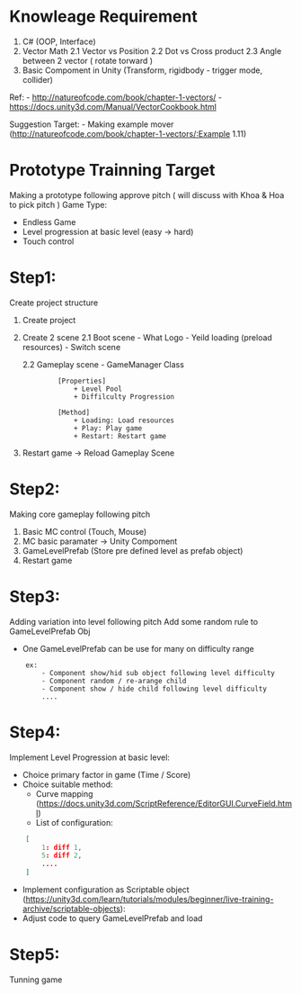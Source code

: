 # Knowleage Requirement
1. C# (OOP, Interface)
2. Vector Math
	2.1 Vector vs Position
	2.2 Dot vs Cross product 
	2.3 Angle between 2 vector ( rotate torward )
3. Basic Compoment in Unity (Transform, rigidbody - trigger mode, collider)

Ref:
	- http://natureofcode.com/book/chapter-1-vectors/
	- https://docs.unity3d.com/Manual/VectorCookbook.html

Suggestion Target:
	- Making example mover (http://natureofcode.com/book/chapter-1-vectors/:Example 1.11)

# Prototype Trainning Target
Making a prototype following approve pitch ( will discuss with Khoa & Hoa to pick pitch ) 
Game Type:
- Endless Game
- Level progression at basic level (easy -> hard)
- Touch control

# Step1: 
Create project structure

1. Create project
2. Create 2 scene 
	2.1 Boot scene 
		- What Logo 
		- Yeild loading (preload resources)
		- Switch scene

	2.2 Gameplay scene
		- GameManager Class
~~~
            [Properties]
				+ Level Pool
				+ Diffilculty Progression

			[Method]
				+ Loading: Load resources 
				+ Play: Play game
				+ Restart: Restart game
~~~

3. Restart game -> Reload Gameplay Scene

# Step2:

Making core gameplay following pitch

1. Basic MC control (Touch, Mouse)
2. MC basic paramater -> Unity Compoment
3. GameLevelPrefab (Store pre defined level as prefab object)
4. Restart game

# Step3:

Adding variation into level following pitch
Add some random rule to GameLevelPrefab Obj
 * One GameLevelPrefab can be use for many on difficulty range
~~~
	ex:
        - Component show/hid sub object following level difficulty
		- Component random / re-arange child
		- Component show / hide child following level difficulty
		....
~~~
# Step4:

Implement Level Progression at basic level:
- Choice primary factor in game (Time / Score)
- Choice suitable method: 
  * Curve mapping (https://docs.unity3d.com/ScriptReference/EditorGUI.CurveField.html)
  * List of configuration: 
~~~ json
    [
        1: diff 1,
        5: diff 2,
        ....
    ]
~~~
- Implement configuration as Scriptable object (https://unity3d.com/learn/tutorials/modules/beginner/live-training-archive/scriptable-objects):
- Adjust code to query GameLevelPrefab and load

# Step5:

Tunning game


